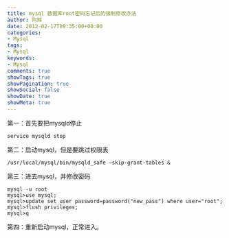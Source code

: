```yaml
---
title: mysql 数据库root密码忘记后的强制修改办法
author: 阿辉
date: 2012-02-17T09:35:00+00:00
categories:
- Mysql
tags:
- Mysql
keywords:
- Mysql
comments: true
showTags: true
showPagination: true
showSocial: false
showDate: true
showMeta: true
---
```

第一：首先要把mysqld停止
```
service mysqld stop
```

第二：启动mysql，但是要跳过权限表
```
/usr/local/mysql/bin/mysqld_safe –skip-grant-tables &
```

第三：进去mysql，并修改密码
```
mysql -u root
mysql>use mysql;
mysql>update set user password=password("new_pass") where user="root";
mysql>flush privileges;
mysql>q
```
<!--more-->
第四：重新启动mysql，正常进入。